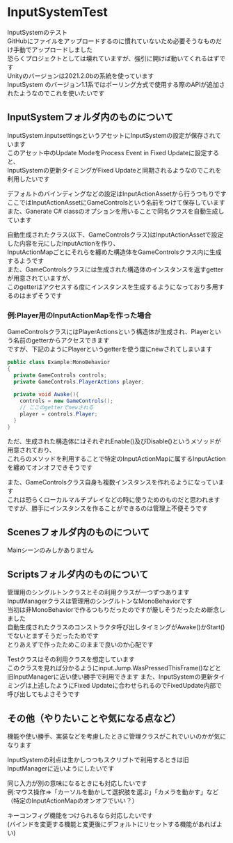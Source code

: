# InputSystemTest
InputSystemのテスト  
GitHubにファイルをアップロードするのに慣れていないため必要そうなものだけ手動でアップロードしました  
恐らくプロジェクトとしては壊れていますが、強引に開けば動いてくれるはずです  
Unityのバージョンは2021.2.0bの系統を使っています  
InputSystem のバージョン1.1系ではポーリング方式で使用する際のAPIが追加されたようなのでこれを使いたいです  

## InputSystemフォルダ内のものについて
InputSystem.inputsettingsというアセットにInputSystemの設定が保存されています  
このアセット中のUpdate ModeをProcess Event in Fixed Updateに設定すると、  
InputSystemの更新タイミングがFixed Updateと同期されるようなのでこれを利用したいです  

デフォルトのバインディングなどの設定はInputActionAssetから行うつもりです  
ここではInputActionAssetにGameControlsという名前をつけて保存しています  
また、Ganerate C# classのオプションを用いることで同名クラスを自動生成しています  

自動生成されたクラス(以下、GameControlsクラス)はInputActionAssetで設定した内容を元にしたInputActionを作り、    
InputActionMapごとにそれらを纏めた構造体をGameControlsクラス内に生成するようです  
また、GameControlsクラスには生成された構造体のインスタンスを返すgetterが用意されていますが、  
このgetterはアクセスする度にインスタンスを生成するようになっており多用するのはまずそうです  

### 例:Player用のInputActionMapを作った場合   
GameControlsクラスにはPlayerActionsという構造体が生成され、Playerという名前のgetterからアクセスできます  
ですが、下記のようにPlayerというgetterを使う度にnewされてしまいます  
```csharp:Example.cs  
public class Example:MonoBehavior  
{  
  private GameControls controls;  
  private GameControls.PlayerActions player;
  
  private void Awake(){
    controls = new GameControls();
    // ここのgetterでnewされる 
    player = controls.Player;
  }
}  
```

ただ、生成された構造体にはそれぞれEnable()及びDisable()というメソッドが用意されており、  
これらのメソッドを利用することで特定のInputActionMapに属するInputActionを纏めてオンオフできそうです  

また、GameControlsクラス自身も複数インスタンスを作れるようになっています  
これは恐らくローカルマルチプレイなどの時に使うためのものだと思われます  
ですが、勝手にインスタンスを作ることができるのは管理上不便そうです  

## Scenesフォルダ内のものについて
Mainシーンのみしかありません

## Scriptsフォルダ内のものについて
管理用のシングルトンクラスとその利用クラスが一つずつあります  
InputManagerクラスは管理用のシングルトンなMonoBehaviorです  
当初は非MonoBehaviorで作るつもりだったのですが厳しそうだったため断念しました  
自動生成されたクラスのコンストラクタ呼び出しタイミングがAwake()かStart()でないとまずそうだったためです  
とりあえずで作ったためこのままで良いのか心配です

Testクラスはその利用クラスを想定しています  
このクラスを見れば分かるようにinput.Jump.WasPressedThisFrame()などと旧InputManagerに近い使い勝手で利用できます
また、InputSystemの更新タイミングは上述したようにFixed Updateに合わせられるのでFixedUpdate内部で呼び出してもよさそうです

## その他（やりたいことや気になる点など）
機能や使い勝手、実装などを考慮したときに管理クラスがこれでいいのかが気になります

InputSystemの利点は生かしつつもスクリプトで利用するときは旧InputManagerに近いようにしたいです

同じ入力が別の意味になるときにも対応したいです  
例:マウス操作⇒「カーソルを動かして選択肢を選ぶ」「カメラを動かす」など  
（特定のInputActionMapのオンオフでいい？）

キーコンフィグ機能をつけられるなら対応したいです  
(バインドを変更する機能と変更後にデフォルトにリセットする機能があればよい)  
